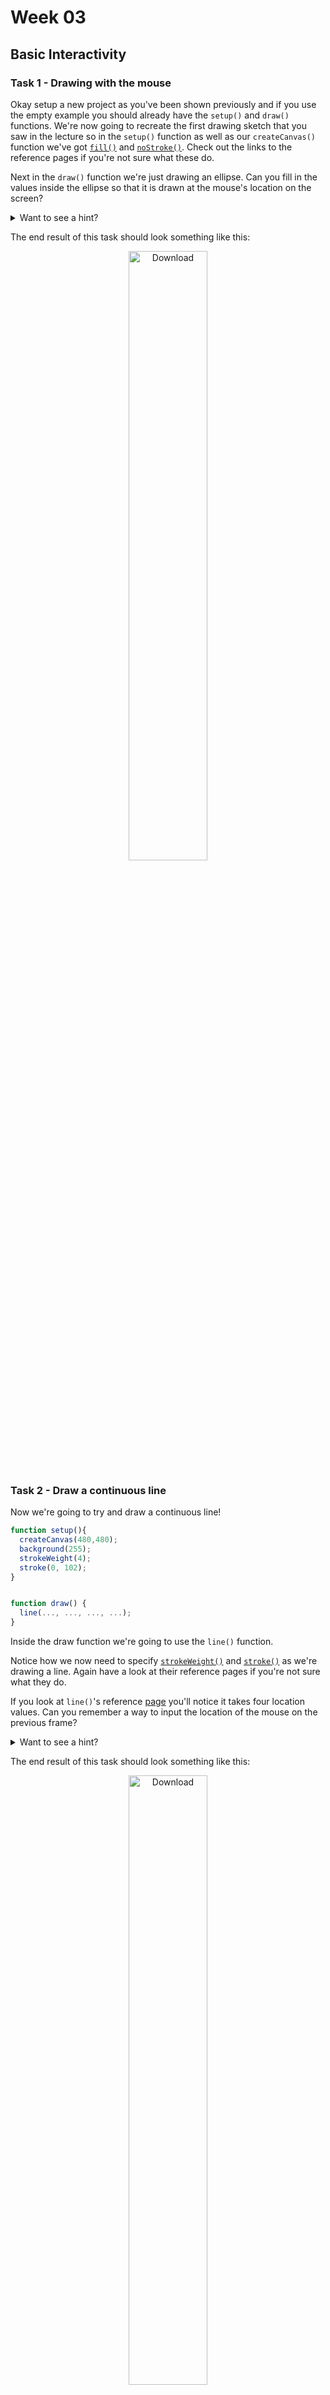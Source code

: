 # Week 03

## Basic Interactivity

### Task 1 - Drawing with the mouse

Okay setup a new project as you've been shown previously and if you use the empty example you should already have the `setup()` and `draw()` functions.  We're now going to recreate the first drawing sketch that you saw in the lecture so in the ```setup()``` function as well as our ```createCanvas()``` function we've got [```fill()```](https://p5js.org/reference/#/p5/fill) and [```noStroke()```](https://p5js.org/reference/#/p5/noStroke).  Check out the links to the reference pages if you're not sure what these do.  

Next in the ```draw()``` function we're just drawing an ellipse.  Can you fill in the values inside the ellipse so that it is drawn at the mouse's location on the screen?

<details>
<summary>Want to see a hint?</summary>
https://p5js.org/reference/#/p5/mouseX
</details>  

The end result of this task should look something like this:
<p align="center">
<img src="./images/Task_01.gif" alt="Download" width="50%"/>
</p>

### Task 2 - Draw a continuous line

Now we're going to try and draw a continuous line!

```javascript
function setup(){
  createCanvas(480,480);
  background(255);
  strokeWeight(4);
  stroke(0, 102);
}


function draw() {
  line(..., ..., ..., ...);
}
```

Inside the draw function we're going to use the ```line()``` function.

Notice how we now need to specify [```strokeWeight()```](https://p5js.org/reference/#/p5/strokeWeight) and [```stroke()```](https://p5js.org/reference/#/p5/stroke) as we're drawing a line.  Again have a look at their reference pages if you're not sure what they do.

If you look at `line()`'s reference [page](https://p5js.org/reference/p5/line/) you'll notice it takes four location values.  Can you remember a way to input the location of the mouse on the previous frame?

<details>
<summary>Want to see a hint?</summary>
https://p5js.org/reference/#/p5/pmouseX
</details>

The end result of this task should look something like this:
<p align="center">
<img src="./images/Task_02.gif" alt="Download" width="50%"/>
</p>

### Task 3 - Calculate speed of movement

We're now going to use the difference between the current and previous mouse locations to calcuate the speed that the mouse cursor is moving.  We will then use this value to change the weight of the line we are drawing.  We want to do this on each frame so we'll add the following lines of code to our `draw()` function:

```javascript
let weight = dist(mouseX, mouseY, pmouseX, pmouseY);
strokeWeight(weight);	
```

The end result of this task should look something like this:
<p align="center">
<img src="./images/Task_03.gif" alt="Download" width="50%"/>
</p>

### Task 4 - Draw fluidly

The following technique called 'easing' can be used to make our drawn object lag behind the location of the mouse and makes for a more fluid drawing style.

Try this code:

```javascript

let x = 0;
let easing = 0.01;

function setup(){
  	createCanvas(480,480);
}

function draw() {
	let targetX = mouseX;
	x += (targetX - x) * easing;
  	ellipse(x, 40, 12, 12);
   	console.log(targetX + " : " + x);
}
```

* See how the difference between the two numbers that are output to the console (to open the console right-click the mouse and press 'Inspect', then find the console tab) are greater when you move the mouse and then comes closer together as you stop moving.

* Add to the code above so that the circle follows the mouse in both axis (X and Y) with the easing technique.

* Try changing the value of the ```easing``` variable and see how it changes the movement.

The end result of this task should look something like this:
<p align="center">
<img src="./images/Task_04.gif" alt="Download" width="50%"/>
</p>

### Task 5 - Conditionals

Look at the following code:

```javascript
function setup() {
	createCanvas(480, 480);
	strokeWeight(30);
	background(204);
}

function draw() {
	stroke(102);
	line(40,0,70,height);

	if (mouseIsPressed == true){
		stroke(0);
	} else {
		stroke(255);
	}

  	line(0,70,width,50);
}
```

We're changing the colour of the line depending on whether the mouse is pressed.

* Add an ```else if``` statement so that something else happens when a key is pressed.

* Using ```if``` or ```else if``` statements make different things happen on screen when you press specific keys.

<details>
<summary>Want to see a hint?</summary>
https://p5js.org/reference/#/p5/keyTyped
</details>

The end result of this task should look something like this:
<p align="center">
<img src="./images/Task_05.gif" alt="Download" width="50%"/>
</p>

### Task 6 - Find the cursor

For this task start by creating a new sketch with the following code:

```javascript
let x;

function setup() {
	createCanvas(480, 480);
	x = width/2;
}

function draw() {
	background(204);
  	line(x,0,x,height);
}
```
Now you need to add some code to the `draw()` function.  This code will check to see if the mouse cursor is on the left or right of the line and then move the line towards the cursor.

The end result of this task should look something like this:
<p align="center">
<img src="./images/Task_06.gif" alt="Download" width="50%"/>
</p>

### Extra task

* Write your own function that is called inside the `draw()` function.  Make the input to your function different depending on whether a mouse or key is pressed.

If you're looking for some help or inspiration for this task watch [THIS](https://www.youtube.com/watch?v=zkc417YapfE&list=PLRqwX-V7Uu6Zy51Q-x9tMWIv9cueOFTFA) Daniel Shiffman tutorial. 

